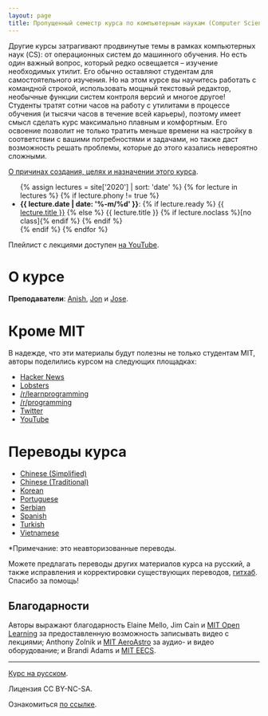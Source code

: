 ```yaml
---
layout: page
title: Пропущенный семестр курса по компьютерным наукам (Computer Science)
---
```


Другие курсы затрагивают продвинутые темы в рамках компьютерных наук (CS): от операционных систем до машинного обучения. Но есть один
важный вопрос, который редко освещается – изучение необходимых утилит. Его обычно оставляют студентам для
самостоятельного изучения. Но на этом курсе вы научитесь работать с командной строкой, использовать мощный текстовый редактор,
необычные функции систем контроля версий и многое другое!
Студенты тратят сотни часов на работу с утилитами в процессе обучения (и тысячи часов в течение всей карьеры), поэтому
имеет смысл сделать курс максимально плавным и комфортным. Его освоение позволит не только тратить меньше времени на настройку в
соответствии с вашими потребностями и задачами, но также даст возможность решать проблемы, которые до этого казались невероятно
сложными.

[О причинах создания, целях и назначении этого курса](/about/).

<ul>
{% assign lectures = site['2020'] | sort: 'date' %}
{% for lecture in lectures %}
    {% if lecture.phony != true %}
        <li>
        <strong>{{ lecture.date | date: '%-m/%d' }}</strong>:
        {% if lecture.ready %}
            <a href="{{ lecture.url }}">{{ lecture.title }}</a>
        {% else %}
            {{ lecture.title }} {% if lecture.noclass %}[no class]{% endif %}
        {% endif %}
        </li>
    {% endif %}
{% endfor %}
</ul>

Плейлист с лекциями доступен 
[на YouTube](https://www.youtube.com/playlist?list=PLyzOVJj3bHQuloKGG59rS43e29ro7I57J).

# О курсе

**Преподаватели**: [Anish](https://www.anishathalye.com/), [Jon](https://thesquareplanet.com/) и [Jose](http://josejg.com/).

# Кроме MIT

В надежде, что эти материалы будут полезны не только студентам MIT, авторы поделились курсом на следующих площадках:

 - [Hacker News](https://news.ycombinator.com/item?id=22226380)
 - [Lobsters](https://lobste.rs/s/ti1k98/missing_semester_your_cs_education_mit)
 - [/r/learnprogramming](https://www.reddit.com/r/learnprogramming/comments/eyagda/the_missing_semester_of_your_cs_education_mit/)
 - [/r/programming](https://www.reddit.com/r/programming/comments/eyagcd/the_missing_semester_of_your_cs_education_mit/)
 - [Twitter](https://twitter.com/jonhoo/status/1224383452591509507)
 - [YouTube](https://www.youtube.com/playlist?list=PLyzOVJj3bHQuloKGG59rS43e29ro7I57J)

# Переводы курса 

- [Chinese (Simplified)](https://missing-semester-cn.github.io/)
- [Chinese (Traditional)](https://missing-semester-zh-hant.github.io/)
- [Korean](https://missing-semester-kr.github.io/)
- [Portuguese](https://missing-semester-pt.github.io/)
- [Serbian](https://netboxify.com/missing-semester/)
- [Spanish](https://missing-semester-esp.github.io/)
- [Turkish](https://missing-semester-tr.github.io/)
- [Vietnamese](https://missing-semester-vn.github.io/)

*Примечание: это неавторизованные переводы.

Можете предлагать переводы других материалов курса на русский, а также исправления и корректировки существующих переводов, [гитхаб](https://github.com/missing-semester-rus/missing-semester-rus.github.io/pulls). Спасибо за помощь!

## Благодарности

Авторы выражают благодарность Elaine Mello, Jim Cain и 
[MIT Open Learning](https://openlearning.mit.edu/) за предоставленную возможность записывать видео с лекциями; 
Anthony Zolnik и [MIT AeroAstro](https://aeroastro.mit.edu/) за аудио- и видео оборудование; 
и Brandi Adams и [MIT EECS](https://www.eecs.mit.edu/).

---

<div class="small center">
<p><a href="https://github.com/missing-semester-rus/missing-semester-rus.github.io">Курс на русском</a>.</p>
<p>Лицензия CC BY-NC-SA.</p>
<p>Ознакомиться <a href="/license/">по ссылке</a>.</p>
</div>
